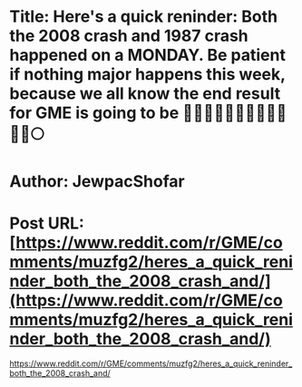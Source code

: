 # Title: Here's a quick reninder: Both the 2008 crash and 1987 crash happened on a MONDAY. Be patient if nothing major happens this week, because we all know the end result for GME is going to be 🚀🚀🚀🚀🚀🚀🚀🚀🚀🚀🚀🚀🌕
# Author: JewpacShofar
# Post URL: [https://www.reddit.com/r/GME/comments/muzfg2/heres_a_quick_reninder_both_the_2008_crash_and/](https://www.reddit.com/r/GME/comments/muzfg2/heres_a_quick_reninder_both_the_2008_crash_and/)


https://www.reddit.com/r/GME/comments/muzfg2/heres_a_quick_reninder_both_the_2008_crash_and/